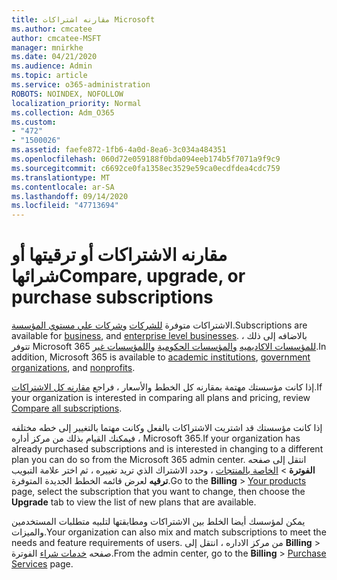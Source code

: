 ```yaml
---
title: مقارنه اشتراكات Microsoft
ms.author: cmcatee
author: cmcatee-MSFT
manager: mnirkhe
ms.date: 04/21/2020
ms.audience: Admin
ms.topic: article
ms.service: o365-administration
ROBOTS: NOINDEX, NOFOLLOW
localization_priority: Normal
ms.collection: Adm_O365
ms.custom:
- "472"
- "1500026"
ms.assetid: faefe872-1fb6-4a0d-8ea6-3c034a484351
ms.openlocfilehash: 060d72e059188f0bda094eeb174b5f7071a9f9c9
ms.sourcegitcommit: c6692ce0fa1358ec3529e59ca0ecdfdea4cdc759
ms.translationtype: MT
ms.contentlocale: ar-SA
ms.lasthandoff: 09/14/2020
ms.locfileid: "47713694"
---
```

# <a name="compare-upgrade-or-purchase-subscriptions"></a><span data-ttu-id="7f65f-102">مقارنه الاشتراكات أو ترقيتها أو شرائها</span><span class="sxs-lookup"><span data-stu-id="7f65f-102">Compare, upgrade, or purchase subscriptions</span></span>
  
<span data-ttu-id="7f65f-103">الاشتراكات متوفرة [للشركات](https://products.office.com/compare-all-microsoft-office-products?tab=2) [وشركات علي مستوي المؤسسة](https://products.office.com/business/compare-more-office-365-for-business-plans).</span><span class="sxs-lookup"><span data-stu-id="7f65f-103">Subscriptions are available for [business](https://products.office.com/compare-all-microsoft-office-products?tab=2), and [enterprise level businesses](https://products.office.com/business/compare-more-office-365-for-business-plans).</span></span> <span data-ttu-id="7f65f-104">بالاضافه إلى ذلك ، تتوفر Microsoft 365 [للمؤسسات الاكاديميه](https://products.office.com/academic/compare-office-365-education-plans) [والمؤسسات الحكومية](https://products.office.com/government/compare-office-365-government-plans) [واللمؤسسات غير](https://products.office.com/nonprofit/office-365-nonprofit-plans-and-pricing?tab=1).</span><span class="sxs-lookup"><span data-stu-id="7f65f-104">In addition, Microsoft 365 is available to [academic institutions](https://products.office.com/academic/compare-office-365-education-plans), [government organizations](https://products.office.com/government/compare-office-365-government-plans), and [nonprofits](https://products.office.com/nonprofit/office-365-nonprofit-plans-and-pricing?tab=1).</span></span>
  
<span data-ttu-id="7f65f-105">إذا كانت مؤسستك مهتمة بمقارنه كل الخطط والأسعار ، فراجع [مقارنه كل الاشتراكات](https://products.office.com/business/compare-more-office-365-for-business-plans).</span><span class="sxs-lookup"><span data-stu-id="7f65f-105">If your organization is interested in comparing all plans and pricing, review [Compare all subscriptions](https://products.office.com/business/compare-more-office-365-for-business-plans).</span></span>
  
<span data-ttu-id="7f65f-106">إذا كانت مؤسستك قد اشتريت الاشتراكات بالفعل وكانت مهتما بالتغيير إلى خطه مختلفه ، فيمكنك القيام بذلك من مركز أداره Microsoft 365.</span><span class="sxs-lookup"><span data-stu-id="7f65f-106">If your organization has already purchased subscriptions and is interested in changing to a different plan you can do so from the Microsoft 365 admin center.</span></span> <span data-ttu-id="7f65f-107">انتقل إلى صفحه **الفوترة** \> [الخاصة بالمنتجات](https://go.microsoft.com/fwlink/p/?linkid=842054) ، وحدد الاشتراك الذي تريد تغييره ، ثم اختر علامة التبويب **ترقيه** لعرض قائمه الخطط الجديدة المتوفرة.</span><span class="sxs-lookup"><span data-stu-id="7f65f-107">Go to the **Billing** \> [Your products](https://go.microsoft.com/fwlink/p/?linkid=842054) page, select the subscription that you want to change, then choose the **Upgrade** tab to view the list of new plans that are available.</span></span>
  
<span data-ttu-id="7f65f-108">يمكن لمؤسسك أيضا الخلط بين الاشتراكات ومطابقتها لتلبيه متطلبات المستخدمين والميزات.</span><span class="sxs-lookup"><span data-stu-id="7f65f-108">Your organization can also mix and match subscriptions to meet the needs and feature requirements of users.</span></span> <span data-ttu-id="7f65f-109">من مركز الاداره ، انتقل إلى **Billing** \> صفحه [خدمات شراء](https://go.microsoft.com/fwlink/p/?linkid=868433) الفوترة.</span><span class="sxs-lookup"><span data-stu-id="7f65f-109">From the admin center, go to the **Billing** \> [Purchase Services](https://go.microsoft.com/fwlink/p/?linkid=868433) page.</span></span>